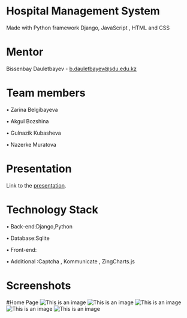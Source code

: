 # Hospital Management System
Made with Python framework Django, JavaScript , HTML and CSS


# Mentor
Bissenbay Dauletbayev - b.dauletbayev@sdu.edu.kz

# Team members
•	Zarina Belgibayeva

•	Akgul Bozshina

•	Gulnazik Kubasheva

•	Nazerke Muratova


# Presentation
Link to the [presentation](https://www.canva.com/design/DAE_xqXQxm4/o7RPHccUmne0zji9Oat68Q/view?utm_content=DAE_xqXQxm4&utm_campaign=designshare&utm_medium=link&utm_source=publishsharelink).

# Technology Stack
•	Back-end:Django,Python

•	Database:Sqlite

•	Front-end:

•	Additional :Captcha , Kommunicate , ZingCharts.js


# Screenshots
#Home Page
![This is an image](https://sun3-11.userapi.com/s/v1/if2/uSEOIJAZSWipkjkQRYz0c9V_g_vxdMsqzNjMJPzxmDF1OYCVhn_4zZCsDZ5h7ePXriet6w6JHO0jPgfTrhm0X4A7.jpg?size=1280x598&quality=96&type=album)
![This is an image](https://sun3-11.userapi.com/s/v1/if2/blMJF9HTA5-NT490_MFXcx6Xd6mvZRc8GIB-HTypwpyh478_DFGnziMr2ah2gpdHmeQmPptsnBkfYjDea9-AJWec.jpg?size=919x647&quality=96&type=album)
![This is an image](https://sun9-80.userapi.com/s/v1/if2/y8XC7lRNch-EhT-qh0CnFhmoAcSvk64NmEFmCYC8bxFShkjzsNkAibaCsTT2b9IuHwdWKZIOurKThz6t6FXGr11i.jpg?size=1280x266&quality=96&type=album)
![This is an image](https://sun9-48.userapi.com/s/v1/if2/LWmnSMuvwB1gOqRJCapxqhDZeBjVGUbCr1ZFYTugTYhfGMWl2kEMpjG5Tg5_4Al4T8eyrDPVLle3VBGy-4tsSK8K.jpg?size=1280x284&quality=96&type=album)
![This is an image](https://sun9-19.userapi.com/s/v1/if2/s_aPHyEQytxkGo4xZR50lQEmW5JiTRxqyc57qETX7Oaj83WJwa7ObzPzxcTqqrBbkdU9rDrDycEHWFTf9jnflHqU.jpg?size=1280x634&quality=96&type=album)


